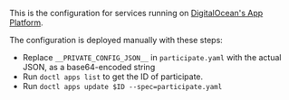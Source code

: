 This is the configuration for services running on [DigitalOcean's App Platform](https://www.digitalocean.com/products/app-platform/).

The configuration is deployed manually with these steps:

- Replace `__PRIVATE_CONFIG_JSON__` in `participate.yaml` with the actual JSON, as a base64-encoded string
- Run `doctl apps list` to get the ID of participate.
- Run `doctl apps update $ID --spec=participate.yaml`
